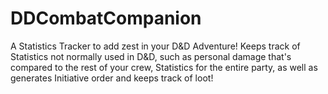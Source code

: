 # DDCombatCompanion
A Statistics Tracker to add zest in your D&amp;D Adventure! Keeps track of Statistics not normally used in D&amp;D, such as personal damage that's compared to the rest of your crew, Statistics for the entire party, as well as generates Initiative order and keeps track of loot!
